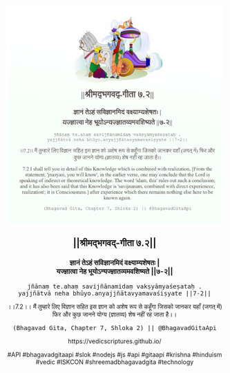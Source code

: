 <img src="../../asset/BG_7_2.png"/>
<center><h2>||श्रीमद्‍भगवद्‍-गीता ७.२||</h2>
<h3>ज्ञानं तेऽहं सविज्ञानमिदं वक्ष्याम्यशेषतः |<br/>यज्ज्ञात्वा नेह भूयोऽन्यज्ज्ञातव्यमवशिष्यते ||७-२||</h3>
<pre>jñānaṃ te.ahaṃ savijñānamidaṃ vakṣyāmyaśeṣataḥ .<br/>yajjñātvā neha bhūyo.anyajjñātavyamavaśiṣyate ||7-2||</pre>
<p>।।7.2।। मैं तुम्हारे लिए विज्ञान सहित इस ज्ञान को अशेष रूप से कहूँगा जिसको जानकर यहाँ (जगत् में) फिर और कुछ जानने योग्य (ज्ञातव्य) शेष नहीं रह जाता है।।</p>
<pre>(Bhagavad Gita, Chapter 7, Shloka 2) || @BhagavadGitaApi</pre><p>https://vedicscriptures.github.io/</p><p>#API #bhagavadgitaapi #slok #nodejs #js #api #gitaapi #krishna #hinduism #vedic #ISKCON #shreemadbhagavadgita #technology</p></center>